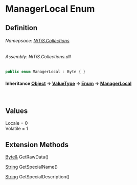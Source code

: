 # ManagerLocal Enum
## Definition

###### Namepsace: [NiTiS.Collections](https://nitis-dev.github.io/NiTiSLibsWiki/Namespaces/NiTiS.Collections)
###### Assembly: NiTiS.Collections.dll

#### 
```c#
public enum ManagerLocal : Byte { }
```
#### Inheritance [Object](https://docs.microsoft.com/dotnet/api/system.object) &#8594; [ValueType](https://docs.microsoft.com/dotnet/api/system.valuetype) &#8594; [Enum](https://docs.microsoft.com/dotnet/api/system.enum) &#8594; [ManagerLocal](https://nitis-dev.github.io/NiTiSLibsWiki/NiTiS/Collections/ManagerLocal)

<br>

## Values
Locale = 0  
Volatile = 1  
  
## Extension Methods
[Byte&](https://docs.microsoft.com/dotnet/api/system.byte&) GetRawData()  

[String](https://docs.microsoft.com/dotnet/api/system.string) GetSpecialName()  

[String](https://docs.microsoft.com/dotnet/api/system.string) GetSpecialDescription()  

  
